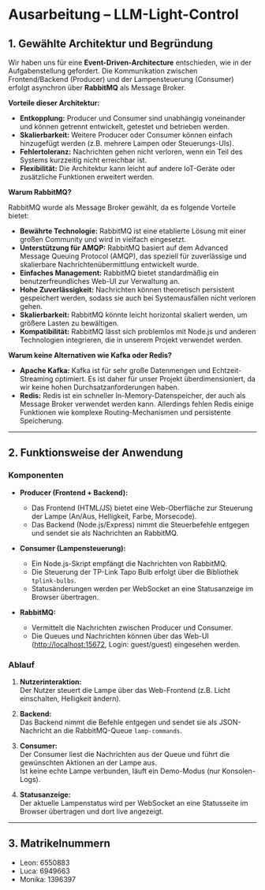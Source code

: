 # Ausarbeitung – LLM-Light-Control

## 1. Gewählte Architektur und Begründung

Wir haben uns für eine **Event-Driven-Architecture** entschieden, wie in der Aufgabenstellung gefordert. Die Kommunikation zwischen Frontend/Backend (Producer) und der Lampensteuerung (Consumer) erfolgt asynchron über **RabbitMQ** als Message Broker.

**Vorteile dieser Architektur:**

- **Entkopplung:** Producer und Consumer sind unabhängig voneinander und können getrennt entwickelt, getestet und betrieben werden.
- **Skalierbarkeit:** Weitere Producer oder Consumer können einfach hinzugefügt werden (z.B. mehrere Lampen oder Steuerungs-UIs).
- **Fehlertoleranz:** Nachrichten gehen nicht verloren, wenn ein Teil des Systems kurzzeitig nicht erreichbar ist.
- **Flexibilität:** Die Architektur kann leicht auf andere IoT-Geräte oder zusätzliche Funktionen erweitert werden.

**Warum RabbitMQ?**

RabbitMQ wurde als Message Broker gewählt, da es folgende Vorteile bietet:

- **Bewährte Technologie:** RabbitMQ ist eine etablierte Lösung mit einer großen Community und wird in vielfach eingesetzt.
- **Unterstützung für AMQP:** RabbitMQ basiert auf dem Advanced Message Queuing Protocol (AMQP), das speziell für zuverlässige und skalierbare Nachrichtenübermittlung entwickelt wurde.
- **Einfaches Management:** RabbitMQ bietet standardmäßig ein benutzerfreundliches Web-UI zur Verwaltung an.
- **Hohe Zuverlässigkeit:** Nachrichten können theoretisch persistent gespeichert werden, sodass sie auch bei Systemausfällen nicht verloren gehen.
- **Skalierbarkeit:** RabbitMQ könnte leicht horizontal skaliert werden, um größere Lasten zu bewältigen.
- **Kompatibilität:** RabbitMQ lässt sich problemlos mit Node.js und anderen Technologien integrieren, die in unserem Projekt verwendet werden.

**Warum keine Alternativen wie Kafka oder Redis?**

- **Apache Kafka:** Kafka ist für sehr große Datenmengen und Echtzeit-Streaming optimiert. Es ist daher für unser Projekt überdimensioniert, da wir keine hohen Durchsatzanforderungen haben.
- **Redis:** Redis ist ein schneller In-Memory-Datenspeicher, der auch als Message Broker verwendet werden kann. Allerdings fehlen Redis einige Funktionen wie komplexe Routing-Mechanismen und persistente Speicherung.

---

## 2. Funktionsweise der Anwendung

### Komponenten

- **Producer (Frontend + Backend):**

  - Das Frontend (HTML/JS) bietet eine Web-Oberfläche zur Steuerung der Lampe (An/Aus, Helligkeit, Farbe, Morsecode).
  - Das Backend (Node.js/Express) nimmt die Steuerbefehle entgegen und sendet sie als Nachrichten an RabbitMQ.

- **Consumer (Lampensteuerung):**

  - Ein Node.js-Skript empfängt die Nachrichten von RabbitMQ.
  - Die Steuerung der TP-Link Tapo Bulb erfolgt über die Bibliothek `tplink-bulbs`.
  - Statusänderungen werden per WebSocket an eine Statusanzeige im Browser übertragen.

- **RabbitMQ:**
  - Vermittelt die Nachrichten zwischen Producer und Consumer.
  - Die Queues und Nachrichten können über das Web-UI ([http://localhost:15672](http://localhost:15672), Login: guest/guest) eingesehen werden.

### Ablauf

1. **Nutzerinteraktion:**  
   Der Nutzer steuert die Lampe über das Web-Frontend (z.B. Licht einschalten, Helligkeit ändern).

2. **Backend:**  
   Das Backend nimmt die Befehle entgegen und sendet sie als JSON-Nachricht an die RabbitMQ-Queue `lamp-commands`.

3. **Consumer:**  
   Der Consumer liest die Nachrichten aus der Queue und führt die gewünschten Aktionen an der Lampe aus.  
   Ist keine echte Lampe verbunden, läuft ein Demo-Modus (nur Konsolen-Logs).

4. **Statusanzeige:**  
   Der aktuelle Lampenstatus wird per WebSocket an eine Statusseite im Browser übertragen und dort live angezeigt.

---

## 3. Matrikelnummern

- Leon: 6550883
- Luca: 6949663
- Monika: 1396397
